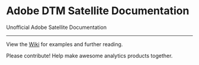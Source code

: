 # Adobe DTM Satellite Documentation

Unofficial Adobe Satellite Documentation

----

View the [Wiki](/wiki) for examples and further reading.

Please contribute! Help make awesome analytics products together.
